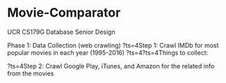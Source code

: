 # Movie-Comparator
UCR CS179G Database Senior Design

Phase 1: Data Collection (web crawling)
?ts=4Step 1: Crawl IMDb for most popular movies in each year (1995-2016)
?ts=4?ts=4Things to collect: 

?ts=4Step 2: Crawl Google Play, iTunes, and Amazon for the related info from the movies



